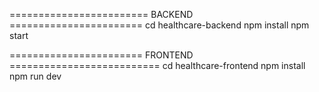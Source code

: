 ======================== BACKEND =======================
cd healthcare-backend
npm install
npm start


======================= FRONTEND ==========================
cd healthcare-frontend
npm install
npm run dev
